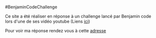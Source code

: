 #BenjaminCodeChallenge

Ce site a été réaliser en réponse à un challenge lancé par Benjamin code lors d'une de ses vidéo youtube (Liens [ici]( https://www.youtube.com/watch?v=WSx8tcGow88 ))

Pour voir ma réponse rendez vous à cette [adresse](https://marcglug.github.io/BenjaminCodeChallenge/)
